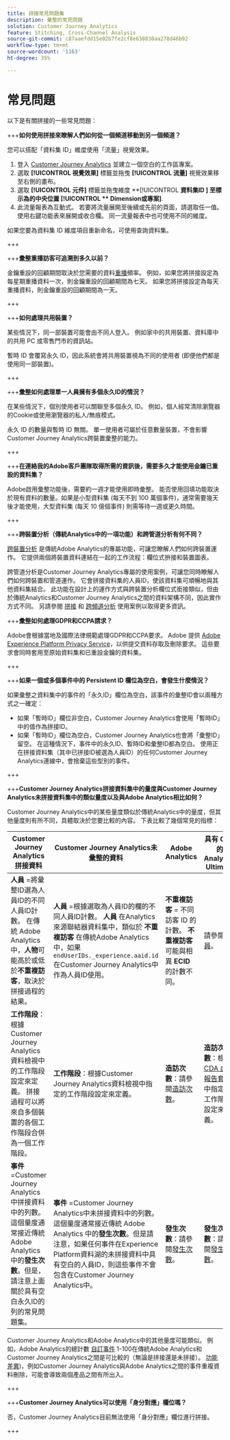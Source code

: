 ```yaml
---
title: 拼接常見問題集
description: 彙整的常見問題
solution: Customer Journey Analytics
feature: Stitching, Cross-Channel Analysis
source-git-commit: c87aaefdd15e02b7fe2cf8e638830aa278d46b92
workflow-type: tm+mt
source-wordcount: '1163'
ht-degree: 35%

---
```


# 常見問題

以下是有關拼接的一些常見問題：

+++**如何使用拼接來瞭解人們如何從一個頻道移動到另一個頻道？**

您可以搭配「資料集 ID」維度使用「流量」視覺效果。

1. 登入 [Customer Journey Analytics](https://analytics.adobe.com) 並建立一個空白的工作區專案。
2. 選取 **[!UICONTROL **&#x200B;視覺效果&#x200B;**]** 標籤並拖曳 **[!UICONTROL **&#x200B;流量&#x200B;**]** 視覺效果移至右側的畫布。
3. 選取 **[!UICONTROL **&#x200B;元件&#x200B;**]** 標籤並拖曳維度 **[!UICONTROL **&#x200B;資料集ID **]** 至標示為的中央位置 **[!UICONTROL ** Dimension或專案&#x200B;**]**.
4. 此流量報表為互動式。 若要將流量展開至後續或先前的頁面，請選取任一值。 使用右鍵功能表來展開或收合欄。 同一流量報表中也可使用不同的維度。

如果您要為資料集 ID 維度項目重新命名，可使用查詢資料集。

+++

+++**彙整重播訪客可追溯到多久以前？**

金鑰重設的回顧期間取決於您需要的資料[重播](explained.md)頻率。 例如，如果您將拼接設定為每星期重播資料一次，則金鑰重設的回顧期間為七天。 如果您將拼接設定為每天重播資料，則金鑰重設的回顧期間為一天。

+++

+++**如何處理共用裝置？**

某些情況下，同一部裝置可能會由不同人登入。 例如家中的共用裝置、資料庫中的共用 PC 或零售門市的資訊站。

暫時 ID 會覆寫永久 ID，因此系統會將共用裝置視為不同的使用者 (即便他們都是使用同一部裝置)。

+++

+++**彙整如何處理單一人員擁有多個永久ID的情況？**

在某些情況下，個別使用者可以關聯至多個永久 ID。 例如，個人經常清除瀏覽器的Cookie或使用瀏覽器的私人/無痕模式。

永久 ID 的數量與暫時 ID 無關。 單一使用者可屬於任意數量裝置，不會影響Customer Journey Analytics跨裝置彙整的能力。

+++

+++**在連絡我的Adobe客戶團隊取得所需的資訊後，需要多久才能使用金鑰已重設的資料集？**

Adobe啟用彙整功能後，需要約一週才能使用即時彙整。 能否使用回填功能取決於現有資料的數量。如果是小型資料集 (每天不到 100 萬個事件)，通常需要幾天後才能使用，大型資料集 (每天 10 億個事件) 則需等待一週或更久時間。

+++

+++**跨裝置分析（傳統Analytics中的一項功能）和跨管道分析有何不同？**

[跨裝置分析](https://experienceleague.adobe.com/docs/analytics/components/cda/overview.html) 是傳統Adobe Analytics的專屬功能，可讓您瞭解人們如何跨裝置運作。 它提供兩個將裝置資料連結在一起的工作流程：欄位式拚接和裝置圖表。

跨管道分析是Customer Journey Analytics專屬的使用案例，可讓您同時瞭解人們如何跨裝置和管道運作。 它會拼接資料集的人員ID，使該資料集可順暢地與其他資料集結合。 此功能在設計上的運作方式與跨裝置分析欄位式銜接類似，但由於傳統Analytics和Customer Journey Analytics之間的資料架構不同，因此實作方式不同。 另請參閱 [拼接](overview.md) 和 [跨頻道分析](../use-cases/cross-channel/cross-channel.md) 使用案例以取得更多資訊。

+++**彙整如何處理GDPR和CCPA請求？**

Adobe會根據當地及國際法律規範處理GDPR和CCPA要求。 Adobe 提供 [Adobe Experience Platform Privacy Service](https://experienceleague.adobe.com/docs/experience-platform/privacy/home.html?lang=zh-Hant)，以供提交資料存取及刪除要求。 這些要求會同時套用至原始資料集和已重設金鑰的資料集。

+++

+++**如果一個或多個事件中的 Persistent ID 欄位為空白，會發生什麼情況？**

如果彙整之資料集中的事件的「永久ID」欄位為空白，該事件的彙整ID會以兩種方式之一確定：

* 如果「暫時ID」欄位非空白，Customer Journey Analytics會使用「暫時ID」中的值作為拼接ID。
* 如果「暫時ID」欄位為空白，Customer Journey Analytics也會將「彙整ID」留空。 在這種情況下，事件中的永久ID、暫時ID和彙整ID都為空白。 使用正在拼接資料集（其中已拼接ID被選為人員ID）的任何Customer Journey Analytics連線中，會捨棄這些型別的事件。

+++

+++**Customer Journey Analytics拼接資料集中的量度與Customer Journey Analytics未拼接資料集中的類似量度以及與Adobe Analytics相比如何？**

Customer Journey Analytics中的某些量度類似於傳統Analytics中的量度，但其他量度則有所不同，具體取決於您要比較的內容。 下表比較了幾個常見的指標：

| **Customer Journey Analytics拼接資料** | **Customer Journey Analytics未彙整的資料** | **Adobe Analytics** | **具有 CDA 的 Analytics Ultimate** |
| ----- | ----- | ----- | ----- |
| **人員** =將彙整ID選為人員ID的不同人員ID計數。 在傳統 Adobe Analytics 中，**人物**&#x200B;可能高於或低於&#x200B;**不重複訪客**，取決於拼接過程的結果。 | **人員** =根據選取為人員ID的欄的不同人員ID計數。 **人員** 在Analytics來源聯結器資料集中，類似於 **不重複訪客** 在傳統Adobe Analytics中，如果 `endUserIDs._experience.aaid.id` 在Customer Journey Analytics中作為人員ID使用。 | **不重複訪客** = 不同訪客 ID 的計數。 **不重複訪客**&#x200B;可能與相異 **ECID** 的計數不同。 | 請參閱[人員](https://experienceleague.adobe.com/docs/analytics/components/metrics/people.html?lang=zh-Hant)。 |
| **工作階段**：根據Customer Journey Analytics資料檢視中的工作階段設定來定義。 拼接過程可以將來自多個裝置的各個工作階段合併為一個工作階段。 | **工作階段**：根據Customer Journey Analytics資料檢視中指定的工作階段設定來定義。 | **造訪次數**：請參閱[造訪次數](https://experienceleague.adobe.com/docs/analytics/components/metrics/visits.html?lang=zh-Hant)。 | **造訪次數**：根據 [CDA 虛擬報告套裝](https://experienceleague.adobe.com/docs/analytics/components/cda/setup.html?lang=zh-Hant)中指定的工作階段設定來定義。 |
| **事件** =Customer Journey Analytics中拼接資料中的列數。 這個量度通常接近傳統 Adobe Analytics 中的&#x200B;**發生次數**。但是，請注意上面關於具有空白永久ID的列的常見問題集。 | **事件** =Customer Journey Analytics中未拼接資料中的列數。 這個量度通常接近傳統 Adobe Analytics 中的&#x200B;**發生次數**。但是請注意，如果任何事件在Experience Platform資料湖的未拼接資料中具有空白的人員ID，則這些事件不會包含在Customer Journey Analytics中。 | **發生次數**：請參閱[發生次數](https://experienceleague.adobe.com/docs/analytics/components/metrics/occurrences.html?lang=zh-Hant)。 | **發生次數**：請參閱[發生次數](https://experienceleague.adobe.com/docs/analytics/components/metrics/occurrences.html?lang=zh-Hant)。 |

Customer Journey Analytics和Adobe Analytics中的其他量度可能類似。 例如，Adobe Analytics的總計數 [自訂事件](https://experienceleague.adobe.com/docs/analytics/components/metrics/custom-events.html?lang=zh-Hant) 1-100在傳統Adobe Analytics和Customer Journey Analytics之間是可比較的（無論是拼接還是未拼接）。 [功能差異](/help/getting-started/aa-vs-cja/cja-aa.md))，例如Customer Journey Analytics與Adobe Analytics之間的事件重複資料刪除，可能會導致兩個產品之間有所出入。

+++

+++**Customer Journey Analytics可以使用「身分對應」欄位嗎？**

否，Customer Journey Analytics目前無法使用「身分對應」欄位進行拼接。

+++
